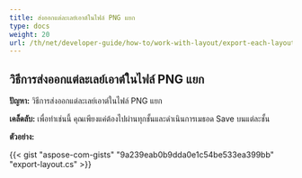 ```yaml
---
title: ส่งออกแต่ละเลย์เอาต์ในไฟล์ PNG แยก
type: docs
weight: 20
url: /th/net/developer-guide/how-to/work-with-layout/export-each-layout-in-separate-png-file/
---
```


## **วิธีการส่งออกแต่ละเลย์เอาต์ในไฟล์ PNG แยก**

**ปัญหา:** วิธีการส่งออกแต่ละเลย์เอาต์ในไฟล์ PNG แยก

**เคล็ดลับ:** เพื่อทำเช่นนี้ คุณเพียงแค่ต้องไปผ่านทุกชั้นและดำเนินการเมธอด Save บนแต่ละชั้น

**ตัวอย่าง:**

{{< gist "aspose-com-gists" "9a239eab0b9dda0e1c54be533ea399bb" "export-layout.cs" >}}
